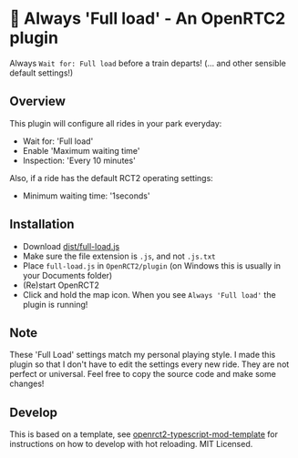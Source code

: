 # 🎢 Always 'Full load' - An OpenRTC2 plugin

Always `Wait for: Full load` before a train departs! (... and other sensible default settings!)

## Overview

This plugin will configure all rides in your park everyday:

 * Wait for: 'Full load'
 * Enable 'Maximum waiting time'
 * Inspection: 'Every 10 minutes'

Also, if a ride has the default RCT2 operating settings:

 * Minimum waiting time: '1seconds'

## Installation

 * Download [dist/full-load.js](https://raw.githubusercontent.com/Unset/full-load/master/dist/full-load.js)
 * Make sure the file extension is `.js`, and not `.js.txt`
 * Place `full-load.js` in `OpenRCT2/plugin` (on Windows this is usually in your Documents folder)
 * (Re)start OpenRCT2
 * Click and hold the map icon. When you see `Always 'Full load'` the plugin is running!

## Note
These 'Full Load' settings match my personal playing style. I made this plugin so that I don't have to edit the settings every new ride. They are not perfect or universal. Feel free to copy the source code and make some changes! 

## Develop
This is based on a template, see [openrct2-typescript-mod-template](https://github.com/wisnia74/openrct2-typescript-mod-template) for instructions on how to develop with hot reloading. MIT Licensed.
